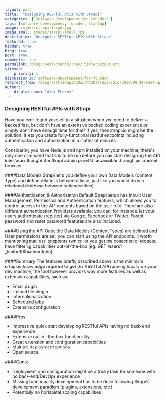 ```yaml
---
layout: post
title:  "Designing RESTful APIs with Strapi"
categories: [ Software development for founders ]
tags: [software development, founder, startup]
image: images/strapi-large.jpg
image_small: images/strapi-small.jpg
description: "Designing RESTful APIs with Strapi"
featured: true
hidden: true
blog: true
post: true
comments: true
permalink: /blog/:year/:month/:day/:title:output_ext
sitemap:
    priority: 1
discussion_id: software-development-for-founder
redirect_from: /blog/rest%20api%20with%20strapi%20io/2019/09/24/rest-api-with-strapi-io.html
author:
    display_name: "Alex Feskov"
---
```


### Designing RESTful APIs with Strapi

Have you ever found yourself in a situation when you need to deliver a backed fast, but don't have an extensive backed coding experience or simply don't have enough time for that? If yes, then strapi.io might be the solution: it lets you create fully-functional restful endpoints including authentication and authorization in a matter of minutes.

Considering you have Node.js and npm installed on your machine, there's only one command that has to be run before you can start designing the API interfaces thought the Strapi admin panel UI accessible through an internet browser.


####Data Models
Strapi let's you define your own Data Models (Content Type) and define relations between those, just like you would do in a relational database between tables(entities).

####Authentication & Authorization
Default Strapi setup has inbuilt User Management, Permission and Authentication features, which allows you to control access to the API contents based on the user role.
There are also different authentication Providers available: you can, for instance, let your users authenticate (register) via Google, Facebook or Twitter. Forgot password and reset password features are also included.

####Using the API
Once the Data Models (Content Types) are defined and User permissions are set, you can start using the API endpoints. It worth mentioning that 'list' endpoints (which let you get the collection of Models) have filtering capabilities out-of-the-box (eg. GET /users?_limit=30&name=John).

####Summary
The features briefly described above is the minimum srtapi.io knowledge required to get the RESTful API running locally on your dev machine, the tool however provides way more features as well as extension capabilities, such as:

- Email plugin
- Upload file plugin
- Internationalization
- Scheduled jobs
- Extensive configuration


####Pros:
- Impressive quick start developing RESTful APIs having no back-end experience
- Extensive out-of-the-box functionality 
- Great extension and configuration capabilities
- Multiple deployment options
- Open source 

####Cons:
- Deployment and configuration might be a tricky task for someone with no back-end/DevOps experience
- Missing functionality development has to be done following Strapi's development paradigm (plugins, extensions, etc.)
- Potentially no horizontal scaling capabilities
